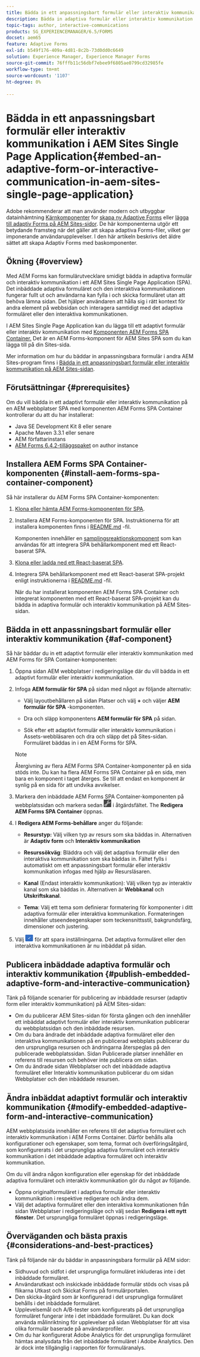 ```yaml
---
title: Bädda in ett anpassningsbart formulär eller interaktiv kommunikation i AEM Sites Single Page Application
description: Bädda in adaptiva formulär eller interaktiv kommunikation på AEM Sites sidor. Användare kan fylla i och skicka formulär utan att lämna sidan Webbplatser.
topic-tags: author, interactive-communications
products: SG_EXPERIENCEMANAGER/6.5/FORMS
docset: aem65
feature: Adaptive Forms
exl-id: b549f176-409a-4d81-8c2b-73d0dd0c6649
solution: Experience Manager, Experience Manager Forms
source-git-commit: 76fffb11c56dbf7ebee9f6805ae0799cd32985fe
workflow-type: tm+mt
source-wordcount: '1107'
ht-degree: 0%

---
```


# Bädda in ett anpassningsbart formulär eller interaktiv kommunikation i AEM Sites Single Page Application{#embed-an-adaptive-form-or-interactive-communication-in-aem-sites-single-page-application}

<span class="preview"> Adobe rekommenderar att man använder modern och utbyggbar datainhämtning [Kärnkomponenter](https://experienceleague.adobe.com/docs/experience-manager-core-components/using/adaptive-forms/introduction.html) for [skapa ny Adaptive Forms](/help/forms/using/create-an-adaptive-form-core-components.md) eller [lägga till adaptiv Forms på AEM Sites-sidor](/help/forms/using/create-or-add-an-adaptive-form-to-aem-sites-page.md). De här komponenterna utgör ett betydande framsteg när det gäller att skapa adaptiva Forms-filer, vilket ger imponerande användarupplevelser. I den här artikeln beskrivs det äldre sättet att skapa Adaptiv Forms med baskomponenter. </span>

## Ökning {#overview}

Med AEM Forms kan formulärutvecklare smidigt bädda in adaptiva formulär och interaktiv kommunikation i ett AEM Sites Single Page Application (SPA). Det inbäddade adaptiva formuläret och den interaktiva kommunikationen fungerar fullt ut och användarna kan fylla i och skicka formuläret utan att behöva lämna sidan. Det hjälper användaren att hålla sig i rätt kontext för andra element på webbsidan och interagera samtidigt med det adaptiva formuläret eller den interaktiva kommunikationen.

I AEM Sites Single Page Application kan du lägga till ett adaptivt formulär eller interaktiv kommunikation med [Komponenten AEM Forms SPA Container](../../forms/using/embed-adaptive-form-aem-sites-spa.md#af-component)[.](../../forms/using/embed-adaptive-form-aem-sites-spa.md#af-component) Det är en AEM Forms-komponent för AEM Sites SPA som du kan lägga till på din Sites-sida.

Mer information om hur du bäddar in anpassningsbara formulär i andra AEM Sites-program finns i [Bädda in ett anpassningsbart formulär eller interaktiv kommunikation på AEM Sites-sidan](/help/forms/using/embed-adaptive-form-aem-sites.md).

## Förutsättningar {#prerequisites}

Om du vill bädda in ett adaptivt formulär eller interaktiv kommunikation på en AEM webbplatser SPA med komponenten AEM Forms SPA Container kontrollerar du att du har installerat:

* Java SE Development Kit 8 eller senare
* Apache Maven 3.3.1 eller senare
* AEM författarinstans
* [AEM Forms 6.4.2-tilläggspaket](https://helpx.adobe.com/aem-forms/kb/aem-forms-releases.html) on author instance

## Installera AEM Forms SPA Container-komponenten {#install-aem-forms-spa-container-component}

Så här installerar du AEM Forms SPA Container-komponenten:

1. [Klona eller hämta AEM Forms-komponenten för SPA](https://github.com/Adobe-Marketing-Cloud/aem-forms/tree/master/forms-spa).
1. Installera AEM Forms-komponenten för SPA. Instruktionerna för att installera komponenten finns i [README.md](https://github.com/Adobe-Marketing-Cloud/aem-forms/tree/master/forms-spa#aem-form-component) -fil.

   Komponenten innehåller en [samplingsreaktionskomponent](https://github.com/Adobe-Marketing-Cloud/aem-forms/tree/master/forms-spa/react-component) som kan användas för att integrera SPA behållarkomponent med ett React-baserat SPA.

1. [Klona eller ladda ned ett React-baserat SPA](https://github.com/adobe/aem-sample-we-retail-journal).
1. Integrera SPA behållarkomponent med ett React-baserat SPA-projekt enligt instruktionerna i [README.md](https://github.com/Adobe-Marketing-Cloud/aem-forms/tree/master/forms-spa/react-component#aem-form-react-component-for-spa---editor) -fil.

   När du har installerat komponenten AEM Forms SPA Container och integrerat komponenten med ett React-baserat SPA-projekt kan du bädda in adaptiva formulär och interaktiv kommunikation på AEM Sites-sidan.

## Bädda in ett anpassningsbart formulär eller interaktiv kommunikation {#af-component}

Så här bäddar du in ett adaptivt formulär eller interaktiv kommunikation med AEM Forms för SPA Container-komponenten:

1. Öppna sidan AEM webbplatser i redigeringsläge där du vill bädda in ett adaptivt formulär eller interaktiv kommunikation.
1. Infoga **AEM formulär för SPA** på sidan med något av följande alternativ:

   * Välj layoutbehållaren på sidan Platser och välj **+** och väljer **AEM formulär för SPA** -komponenten.

   * Dra och släpp komponentens **AEM formulär för SPA** på sidan.
   * Sök efter ett adaptivt formulär eller interaktiv kommunikation i Assets-webbläsaren och dra och släpp det på Sites-sidan. Formuläret bäddas in i en AEM Forms för SPA.

   >[!NOTE]
   >
   >Återgivning av flera AEM Forms SPA Container-komponenter på en sida stöds inte. Du kan ha flera AEM Forms SPA Container på en sida, men bara en komponent i taget återges. Se till att endast en komponent är synlig på en sida för att undvika avvikelser.

1. Markera den inbäddade AEM Forms SPA Container-komponenten på webbplatssidan och markera sedan ![settings_icon](assets/settings_icon.png) i åtgärdsfältet. The **Redigera AEM Forms SPA Container** öppnas.
1. I **Redigera AEM Forms-behållare** anger du följande:

   * **Resurstyp:** Välj vilken typ av resurs som ska bäddas in. Alternativen är **Adaptiv form** och **Interaktiv kommunikation**

   * **Resurssökväg**: Bläddra och välj det adaptiva formulär eller den interaktiva kommunikation som ska bäddas in. Fältet fylls i automatiskt om ett anpassningsbart formulär eller interaktiv kommunikation infogas med hjälp av Resursläsaren.
   * **Kanal** (Endast interaktiv kommunikation): Välj vilken typ av interaktiv kanal som ska bäddas in. Alternativen är **Webbkanal** och **Utskriftskanal**.

   * **Tema**: Välj ett tema som definierar formatering för komponenter i ditt adaptiva formulär eller interaktiva kommunikation. Formateringen innehåller utseendeegenskaper som teckensnittsstil, bakgrundsfärg, dimensioner och justering.

1. Välj ![ready_icon](assets/done_icon.png) för att spara inställningarna. Det adaptiva formuläret eller den interaktiva kommunikationen är nu inbäddat på sidan.

## Publicera inbäddade adaptiva formulär och interaktiv kommunikation {#publish-embedded-adaptive-form-and-interactive-communication}

Tänk på följande scenarier för publicering av inbäddade resurser (adaptiv form eller interaktiv kommunikation) på AEM Sites-sidan:

* Om du publicerar AEM Sites-sidan för första gången och den innehåller ett inbäddat adaptivt formulär eller interaktiv kommunikation publicerar du webbplatssidan och den inbäddade resursen.
* Om du bara ändrade det inbäddade adaptiva formuläret eller den interaktiva kommunikationen på en publicerad webbplats publicerar du den ursprungliga resursen och ändringarna återspeglas på den publicerade webbplatssidan. Sidan Publicerade platser innehåller en referens till resursen och behöver inte publicera om sidan.
* Om du ändrade sidan Webbplatser och det inbäddade adaptiva formuläret eller Interaktiv kommunikation publicerar du om sidan Webbplatser och den inbäddade resursen.

## Ändra inbäddat adaptivt formulär och interaktiv kommunikation {#modify-embedded-adaptive-form-and-interactive-communication}

AEM webbplatssida innehåller en referens till det adaptiva formuläret och interaktiv kommunikation i AEM Forms Container. Därför behålls alla konfigurationer och egenskaper, som tema, format och överföringsåtgärd, som konfigurerats i det ursprungliga adaptiva formuläret och interaktiv kommunikation i det inbäddade adaptiva formuläret och interaktiv kommunikation.

Om du vill ändra någon konfiguration eller egenskap för det inbäddade adaptiva formuläret och interaktiv kommunikation gör du något av följande.

* Öppna originalformuläret i adaptiva formulär eller interaktiv kommunikation i respektive redigerare och ändra dem.
* Välj det adaptiva formuläret eller den interaktiva kommunikationen från sidan Webbplatser i redigeringsläge och välj sedan **Redigera i ett nytt fönster**. Det ursprungliga formuläret öppnas i redigeringsläge.

## Överväganden och bästa praxis {#considerations-and-best-practices}

Tänk på följande när du bäddar in anpassningsbara formulär på AEM sidor:

* Sidhuvud och sidfot i det ursprungliga formuläret inkluderas inte i det inbäddade formuläret.
* Användarutkast och inskickade inbäddade formulär stöds och visas på flikarna Utkast och Skickat Forms på formulärportalen.
* Den skicka-åtgärd som är konfigurerad i det ursprungliga formuläret behålls i det inbäddade formuläret.
* Upplevelsemål och A/B-tester som konfigurerats på det ursprungliga formuläret fungerar inte i det inbäddade formuläret. Du kan dock använda målinriktning för upplevelser på sidan Webbplatser för att visa olika formulär baserade på användarprofiler.
* Om du har konfigurerat Adobe Analytics för det ursprungliga formuläret hämtas analysdata från det inbäddade formuläret i Adobe Analytics. Den är dock inte tillgänglig i rapporten för formuläranalys.
